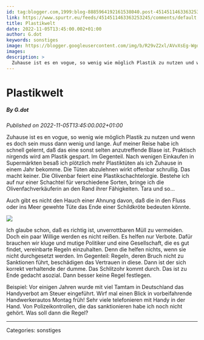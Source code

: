 ```yaml
---
id: tag:blogger.com,1999:blog-8885964192161538040.post-4514511463363253245
link: https://www.spurtr.eu/feeds/4514511463363253245/comments/default
title: Plastikwelt
date: 2022-11-05T13:45:00.002+01:00
author: G.dot
keywords: sonstiges
image: https://blogger.googleusercontent.com/img/b/R29vZ2xl/AVvXsEg-WgduxD3zbOwqcYPIKzVzfSgG1D71BK5kar8e9vqSeeVZd8NFNewiz9UGYNA4cp9j1_FuvkktARBhyIIgA-Pan-BMBrNA1Q38dfAgkKvGWQC_wCw2zbC616HxuHYdCdjawF0X8I3jTMA/s72-c/1666708882121804-0.png
images: 
description: >
  Zuhause ist es en vogue, so wenig wie möglich Plastik zu nutzen und wenn es doch sein muss dann wenig und lange. Auf meiner Reise habe ich schnell gelernt, daß das eine sonst selten anzutreffende Blase ist. Praktisch nirgends wird am Plastik gespart. Im Gegenteil. Nach wenigen Einkaufen in Supermärkten
---
```

# Plastikwelt
##### By G.dot
_Published on 2022-11-05T13:45:00.002+01:00_

Zuhause ist es en vogue, so wenig wie möglich Plastik zu nutzen und wenn es doch sein muss dann wenig und lange. Auf meiner Reise habe ich schnell gelernt, daß das eine sonst selten anzutreffende Blase ist. Praktisch nirgends wird am Plastik gespart. Im Gegenteil. Nach wenigen Einkaufen in Supermärkten besaß ich plötzlich mehr Plastiktüten als ich Zuhause in einem Jahr bekomme. Die Tüten abzulehnen wirkt offenbar schrullig. Das macht keiner. Die Olivenbar feiert eine Plastikschachtelorgie. Bestehe ich auf nur einer Schachtel für verschiedene Sorten, bringe ich die Olivenfachverkäuferin an den Rand ihrer Fähigkeiten. Tara und so...

Auch gibt es nicht den Hauch einer Ahnung davon, daß die in den Fluss oder ins Meer gewehte Tüte das Ende einer Schildkröte bedeuten könnte.

  

[![](https://blogger.googleusercontent.com/img/b/R29vZ2xl/AVvXsEg-WgduxD3zbOwqcYPIKzVzfSgG1D71BK5kar8e9vqSeeVZd8NFNewiz9UGYNA4cp9j1_FuvkktARBhyIIgA-Pan-BMBrNA1Q38dfAgkKvGWQC_wCw2zbC616HxuHYdCdjawF0X8I3jTMA/s1600/1666708882121804-0.png)](https://blogger.googleusercontent.com/img/b/R29vZ2xl/AVvXsEg-WgduxD3zbOwqcYPIKzVzfSgG1D71BK5kar8e9vqSeeVZd8NFNewiz9UGYNA4cp9j1_FuvkktARBhyIIgA-Pan-BMBrNA1Q38dfAgkKvGWQC_wCw2zbC616HxuHYdCdjawF0X8I3jTMA/s1600/1666708882121804-0.png)

  

Ich glaube schon, daß es richtig ist, unverrottbaren Müll zu vermeiden. Doch ein paar Willige werden es nicht reißen. Es helfen nur Verbote. Dafür brauchen wir kluge und mutige Politiker und eine Gesellschaft, die es gut findet, vereinbarte Regeln einzuhalten. Denn die helfen nichts, wenn sie nicht durchgesetzt werden. Im Gegenteil: Regeln, deren Bruch nicht zu Sanktionen führt, beschädigen das Vertrauen in diese. Dann ist der sich korrekt verhaltende der dumme. Das Schlitzohr kommt durch. Das ist zu Ende gedacht asozial. Dann besser keine Regel festlegen.

Beispiel: Vor einigen Jahren wurde mit viel Tamtam in Deutschland das Handyverbot am Steuer eingeführt. Wirf mal einen Blick in vorbeifahrende Handwerkerautos Montag früh! Sehr viele telefonieren mit Handy in der Hand. Von Polizeikontrollen, die das sanktionieren habe ich noch nicht gehört. Was soll dann die Regel?

---
Categories: sonstiges